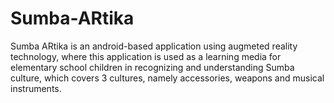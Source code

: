 # Sumba-ARtika
Sumba ARtika is an android-based application using augmeted reality technology, where this application is used as a learning media for elementary school children in recognizing and understanding Sumba culture, which covers 3 cultures, namely accessories, weapons and musical instruments.
